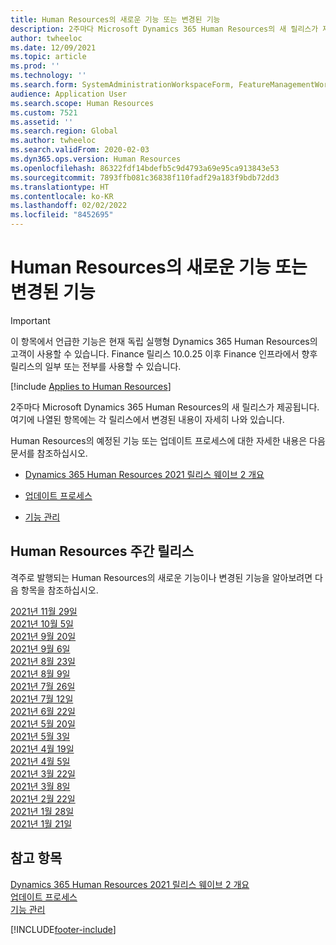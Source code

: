 ```yaml
---
title: Human Resources의 새로운 기능 또는 변경된 기능
description: 2주마다 Microsoft Dynamics 365 Human Resources의 새 릴리스가 제공됩니다. 여기에 나열된 항목에는 매주 변경된 내용이 자세히 나와 있습니다.
author: twheeloc
ms.date: 12/09/2021
ms.topic: article
ms.prod: ''
ms.technology: ''
ms.search.form: SystemAdministrationWorkspaceForm, FeatureManagementWorkspace
audience: Application User
ms.search.scope: Human Resources
ms.custom: 7521
ms.assetid: ''
ms.search.region: Global
ms.author: twheeloc
ms.search.validFrom: 2020-02-03
ms.dyn365.ops.version: Human Resources
ms.openlocfilehash: 86322fdf14bdefb5c9d4793a69e95ca913843e53
ms.sourcegitcommit: 7893ffb081c36838f110fadf29a183f9bdb72dd3
ms.translationtype: HT
ms.contentlocale: ko-KR
ms.lasthandoff: 02/02/2022
ms.locfileid: "8452695"
---
```

# <a name="whats-new-or-changed-in-human-resources"></a>Human Resources의 새로운 기능 또는 변경된 기능

> [!IMPORTANT]
> 이 항목에서 언급한 기능은 현재 독립 실행형 Dynamics 365 Human Resources의 고객이 사용할 수 있습니다. Finance 릴리스 10.0.25 이후 Finance 인프라에서 향후 릴리스의 일부 또는 전부를 사용할 수 있습니다.  

[!include [Applies to Human Resources](../includes/applies-to-hr.md)]

2주마다 Microsoft Dynamics 365 Human Resources의 새 릴리스가 제공됩니다. 여기에 나열된 항목에는 각 릴리스에서 변경된 내용이 자세히 나와 있습니다.

Human Resources의 예정된 기능 또는 업데이트 프로세스에 대한 자세한 내용은 다음 문서를 참조하십시오. 

- [Dynamics 365 Human Resources 2021 릴리스 웨이브 2 개요](/dynamics365-release-plan/2021wave2/human-resources/dynamics365-human-resources/)

- [업데이트 프로세스](hr-admin-setup-update-process.md)

- [기능 관리](hr-admin-manage-features.md)

## <a name="human-resources-weekly-releases"></a>Human Resources 주간 릴리스

격주로 발행되는 Human Resources의 새로운 기능이나 변경된 기능을 알아보려면 다음 항목을 참조하십시오.

[2021년 11월 29일](hr-whats-new-2021-11-29.md)<br>
[2021년 10월 5일](hr-whats-new-2021-10-04.md)</br>
[2021년 9월 20일](hr-whats-new-2021-09-20.md)</br>
[2021년 9월 6일](hr-whats-new-2021-09-06.md)</br>
[2021년 8월 23일](hr-whats-new-2021-08-23.md)</br>
[2021년 8월 9일](hr-whats-new-2021-08-09.md)</br>
[2021년 7월 26일](hr-whats-new-2021-07-26.md)</br>
[2021년 7월 12일](hr-whats-new-2021-07-12.md)</br>
[2021년 6월 22일](hr-whats-new-2021-06-22.md)</br>
[2021년 5월 20일](hr-whats-new-2021-05-20.md)</br>
[2021년 5월 3일](hr-whats-new-2021-05-03.md)</br>
[2021년 4월 19일](hr-whats-new-2021-04-19.md)</br>
[2021년 4월 5일](hr-whats-new-2021-04-05.md)</br>
[2021년 3월 22일](hr-whats-new-2021-03-22.md)</br>
[2021년 3월 8일](hr-whats-new-2021-03-08.md)</br>
[2021년 2월 22일](hr-whats-new-2021-02-22.md)</br>
[2021년 1월 28일](hr-whats-new-2021-01-28.md)</br>
[2021년 1월 21일](hr-whats-new-2021-01-21.md)</br>



## <a name="see-also"></a>참고 항목

[Dynamics 365 Human Resources 2021 릴리스 웨이브 2 개요](/dynamics365-release-plan/2021wave2/human-resources/dynamics365-human-resources/)</br>
[업데이트 프로세스](hr-admin-setup-update-process.md)</br>
[기능 관리](hr-admin-manage-features.md)


[!INCLUDE[footer-include](../includes/footer-banner.md)]
